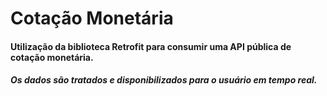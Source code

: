 # Cotação Monetária

#### Utilização da biblioteca Retrofit para consumir uma API pública de cotação monetária.
##### Os dados são tratados e disponibilizados para o usuário em tempo real.
